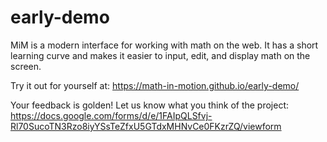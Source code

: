 # early-demo
MiM is a modern interface for working with math on the web. It has a short learning curve and makes it easier to input, edit, and display math on the screen. 

Try it out for yourself at: https://math-in-motion.github.io/early-demo/

Your feedback is golden! Let us know what you think of the project:
https://docs.google.com/forms/d/e/1FAIpQLSfvj-Rl70SucoTN3Rzo8iyYSsTeZfxU5GTdxMHNvCe0FKzrZQ/viewform

